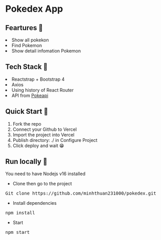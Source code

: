 # Pokedex App

## Feartures 🎇

<li>Show all pokekon</li>
<li>Find Pokemon</li>
<li>Show detail infomation Pokemon</li>

## Tech Stack 🎇

<li>Reactstrap + Bootstrap 4</li>
<li>Axios</li>
<li>Using history of React Router</li>
<li>API from <a href="https://https://pokeapi.co/">Pokeapi</a></li>

## Quick Start 🎇

1. Fork the repo
2. Connect your Github to <a href="https://vercel.com/" style="text-decoration: none">Vercel</a>
3. Import the project into Vercel
4. Publish directory: ./ in Configure Project
5. Click deploy and wait 😁

## Run locally 🎇

<p>You need to have Nodejs v16 installed</p>
<ul><li>Clone then go to the project</li></ul>
<pre>Git clone https://github.com/minhthuan231000/pokedex.git</pre>
<ul><li>Install dependencies</li></ul>
<pre>npm install</pre>
<ul><li>Start</li></ul>
<pre>npm start</pre>
